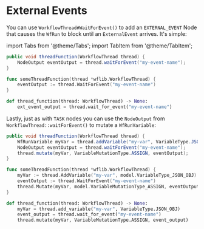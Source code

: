# External Events

You can use `WorkflowThread#WaitForEvent()` to add an `EXTERNAL_EVENT` Node that causes the `WfRun` to block until an `ExternalEvent` arrives. It's simple:

import Tabs from '@theme/Tabs';
import TabItem from '@theme/TabItem';

<Tabs>
  <TabItem value="java" label="Java" default>

```java
public void threadFunction(WorkflowThread thread) {
    NodeOutput eventOutput = thread.waitForEvent("my-event-name");
}
```

  </TabItem>
  <TabItem value="go" label="Go">

```go
func someThreadFunction(thread *wflib.WorkflowThread) {
    eventOutput := thread.WaitForEvent("my-event-name")
}
```

  </TabItem>
    <TabItem value="python" label="Python" default>

```python
def thread_function(thread: WorkflowThread) -> None:
    ext_event_output = thread.wait_for_event("my-event-name")
```

  </TabItem>
</Tabs>

Lastly, just as with `TASK` nodes you can use the `NodeOutput` from `WorkflowThread::waitForEvent()` to mutate a `WfRunVariable`:

<Tabs>
  <TabItem value="java" label="Java" default>

```java
public void threadFunction(WorkflowThread thread) {
    WfRunVariable myVar = thread.addVariable("my-var", VariableType.JSON_OBJ);
    NodeOutput eventOutput = thread.waitForEvent("my-event-name");
    thread.mutate(myVar, VariableMutationType.ASSIGN, eventOutput);
}
```

  </TabItem>
  <TabItem value="go" label="Go">

```go
func someThreadFunction(thread *wflib.WorkflowThread) {
    myVar := thread.AddVariable("my-var", model.VariableType_JSON_OBJ)
    eventOutput := thread.WaitForEvent("my-event-name")
    thread.Mutate(myVar, model.VariableMutationType_ASSIGN, eventOutput);
}
```

  </TabItem>
    <TabItem value="python" label="Python" default>

```python
def thread_function(thread: WorkflowThread) -> None:
    myVar = thread.add_variable("my-var", VariableType.JSON_OBJ)
    event_output = thread.wait_for_event("my-event-name")
    thread.mutate(myVar, VariableMutationType.ASSIGN, event_output)
```

  </TabItem>
</Tabs>
